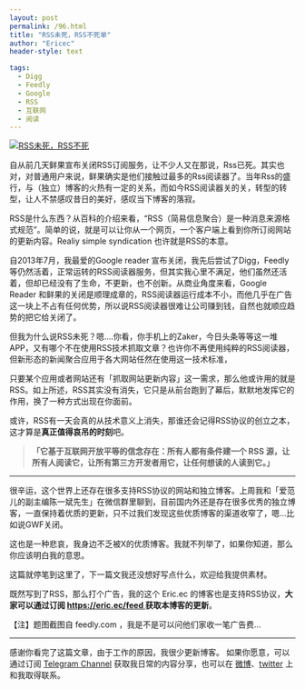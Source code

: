 ```yaml
---
layout: post
permalink: /96.html
title: "RSS未死，RSS不死单"
author: "Ericec"
header-style: text

tags:
  - Digg
  - Feedly
  - Google
  - RSS
  - 互联网
  - 阅读
---
```


[![RSS未死，RSS不死](https://oi4juccqy.qnssl.com/wp-content/uploads/2014/11/feedly-rss-pro.png)](https://oi4juccqy.qnssl.com/wp-content/uploads/2014/11/feedly-rss-pro.png)

自从前几天鲜果宣布关闭RSS订阅服务，让不少人又在那说，Rss已死。其实也对，对普通用户来说，鲜果确实是他们接触过最多的Rss阅读器了。当年Rss的盛行，与（独立）博客的火热有一定的关系，而如今RSS阅读器关的关，转型的转型，让人不禁感叹昔日的美好，感叹当下博客的落寂。

RSS是什么东西？从百科的介绍来看，“RSS（简易信息聚合）是一种消息来源格式规范”。简单的说，就是可以让你从一个网页，一个客户端上看到你所订阅网站的更新内容。Realiy simple syndication 也许就是RSS的本意。

自2013年7月，我最爱的Google reader 宣布关闭，我先后尝试了Digg，Feedly等仍然活着，正常运转的RSS阅读器服务，但其实我心里不满足，他们虽然还活着，但却已经没有了生命，不更新，也不创新。从商业角度来看，Google Reader 和鲜果的关闭是顺理成章的，RSS阅读器运行成本不小，而他几乎在广告这一块上不占有任何优势，所以说RSS阅读器很难让公司赚到钱，自然也就顺应趋势的把它给关闭了。

但我为什么说RSS未死？嗯....你看，你手机上的Zaker，今日头条等等这一堆APP，又有哪个不在使用RSS技术抓取文章？也许你不再使用纯粹的RSS阅读器，但新形态的新闻聚合应用于各大网站任然在使用这一技术标准，

只要某个应用或者网站还有「抓取网站更新内容」这一需求，那么他或许用的就是RSS。如上所述，RSS其实没有消失，它只是从前台跑到了幕后，默默地发挥它的作用，换了一种方式出现在你面前。

或许，RSS有一天会真的从技术意义上消失，那谁还会记得RSS协议的创立之本，这才算是**真正值得哀吊的时刻**吧。

> **「它基于互联网开放平等的信念存在：所有人都有条件建一个 RSS 源，让所有人阅读它，让所有第三方开发者用它，让任何想读的人读到它。」**

* * *

很辛运，这个世界上还存在很多支持RSS协议的网站和独立博客。上周我和「爱范儿的副主编陈一斌先生」在微信群里聊到，目前国内外还是存在很多优秀的独立博客，一直保持着优质的更新，只不过我们发现这些优质博客的渠道收窄了，嗯...比如说GWF关闭。

这也是一种悲哀，我身边不乏被X的优质博客。我就不列举了，如果你知道，那么你应该明白我的意思。

这篇就停笔到这里了，下一篇文我还没想好写点什么，欢迎给我提供素材。

既然写到了RSS，那么打个广告，我的这个 Eric.ec 的博客也是支持RSS协议，**大家可以通过订阅 [https://eric.ec/feed ](https://eric.ec/feed)获取本博客的更新**。

【注】题图截图自 feedly.com ，我是不是可以问他们家收一笔广告费...

---
感谢你看完了这篇文章，由于工作的原因，我很少更新博客。
如果你愿意，可以通过订阅 [Telegram Channel](https://t.me/ericectalk) 获取我日常的内容分享，也可以在 [微博](https://weibo.com/719951113)、[twitter](https://twitter.com/ericecchou) 上和我取得联系。
